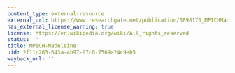 ```yaml
---
content_type: external-resource
external_url: https://www.researchgate.net/publication/3898170_MPICHMadeleine_a_true_multi-protocol_MPI_for_high_performance_networks
has_external_license_warning: true
license: https://en.wikipedia.org/wiki/All_rights_reserved
status: ''
title: MPICH-Madeleine
uid: 2f11c263-643a-4b97-97c0-7569a24c9eb5
wayback_url: ''
---
```

